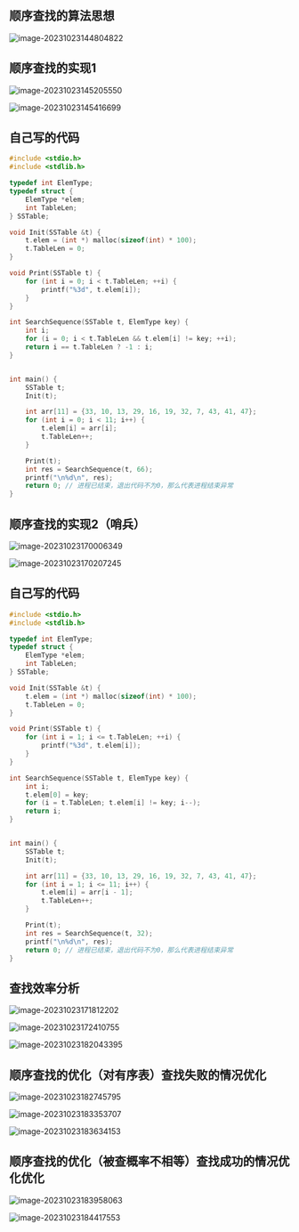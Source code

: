 ## 顺序查找的算法思想

![image-20231023144804822](/Users/yuebinghui/Documents/program/github/note/images/image-20231023144804822.png)

## 顺序查找的实现1

![image-20231023145205550](/Users/yuebinghui/Documents/program/github/note/images/image-20231023145205550.png)

![image-20231023145416699](/Users/yuebinghui/Documents/program/github/note/images/image-20231023145416699.png)

## 自己写的代码

```c++
#include <stdio.h>
#include <stdlib.h>

typedef int ElemType;
typedef struct {
    ElemType *elem;
    int TableLen;
} SSTable;

void Init(SSTable &t) {
    t.elem = (int *) malloc(sizeof(int) * 100);
    t.TableLen = 0;
}

void Print(SSTable t) {
    for (int i = 0; i < t.TableLen; ++i) {
        printf("%3d", t.elem[i]);
    }
}

int SearchSequence(SSTable t, ElemType key) {
    int i;
    for (i = 0; i < t.TableLen && t.elem[i] != key; ++i);
    return i == t.TableLen ? -1 : i;
}


int main() {
    SSTable t;
    Init(t);

    int arr[11] = {33, 10, 13, 29, 16, 19, 32, 7, 43, 41, 47};
    for (int i = 0; i < 11; i++) {
        t.elem[i] = arr[i];
        t.TableLen++;
    }

    Print(t);
    int res = SearchSequence(t, 66);
    printf("\n%d\n", res);
    return 0; // 进程已结束，退出代码不为0，那么代表进程结束异常
}
```

## 顺序查找的实现2（哨兵）

![image-20231023170006349](/Users/yuebinghui/Documents/program/github/note/images/image-20231023170006349.png)

![image-20231023170207245](/Users/yuebinghui/Documents/program/github/note/images/image-20231023170207245.png)

## 自己写的代码

```c++
#include <stdio.h>
#include <stdlib.h>

typedef int ElemType;
typedef struct {
    ElemType *elem;
    int TableLen;
} SSTable;

void Init(SSTable &t) {
    t.elem = (int *) malloc(sizeof(int) * 100);
    t.TableLen = 0;
}

void Print(SSTable t) {
    for (int i = 1; i <= t.TableLen; ++i) {
        printf("%3d", t.elem[i]);
    }
}

int SearchSequence(SSTable t, ElemType key) {
    int i;
    t.elem[0] = key;
    for (i = t.TableLen; t.elem[i] != key; i--);
    return i;
}


int main() {
    SSTable t;
    Init(t);

    int arr[11] = {33, 10, 13, 29, 16, 19, 32, 7, 43, 41, 47};
    for (int i = 1; i <= 11; i++) {
        t.elem[i] = arr[i - 1];
        t.TableLen++;
    }

    Print(t);
    int res = SearchSequence(t, 32);
    printf("\n%d\n", res);
    return 0; // 进程已结束，退出代码不为0，那么代表进程结束异常
}
```

## 查找效率分析

![image-20231023171812202](/Users/yuebinghui/Documents/program/github/note/images/image-20231023171812202.png)

![image-20231023172410755](/Users/yuebinghui/Documents/program/github/note/images/image-20231023172410755.png)

![image-20231023182043395](/Users/yuebinghui/Documents/program/github/note/images/image-20231023182043395.png)

## 顺序查找的优化（对有序表）查找失败的情况优化

![image-20231023182745795](/Users/yuebinghui/Documents/program/github/note/images/image-20231023182745795.png)

![image-20231023183353707](/Users/yuebinghui/Documents/program/github/note/images/image-20231023183353707.png)

![image-20231023183634153](/Users/yuebinghui/Documents/program/github/note/images/image-20231023183634153.png)

## 顺序查找的优化（被查概率不相等）查找成功的情况优化优化

![image-20231023183958063](/Users/yuebinghui/Documents/program/github/note/images/image-20231023183958063.png)

![image-20231023184417553](/Users/yuebinghui/Documents/program/github/note/images/image-20231023184417553.png)

